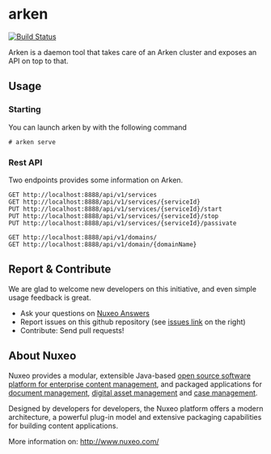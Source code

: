 

arken
========

[![Build Status](https://travis-ci.org/arkenio/arken.png?branch=master)](https://travis-ci.org/arkenio/arken)

Arken is a daemon tool that takes care of an Arken cluster and exposes an API on top to that.

## Usage

### Starting

You can launch arken by with the following command

	# arken serve

### Rest API

Two endpoints provides some information on Arken.

    GET http://localhost:8888/api/v1/services
    GET http://localhost:8888/api/v1/services/{serviceId}
    PUT http://localhost:8888/api/v1/services/{serviceId}/start
    PUT http://localhost:8888/api/v1/services/{serviceId}/stop
    PUT http://localhost:8888/api/v1/services/{serviceId}/passivate

    GET http://localhost:8888/api/v1/domains/
    GET http://localhost:8888/api/v1/domain/{domainName}


## Report & Contribute


We are glad to welcome new developers on this initiative, and even simple usage feedback is great.
- Ask your questions on [Nuxeo Answers](http://answers.nuxeo.com)
- Report issues on this github repository (see [issues link](http://github.com/arkenio/arkenctl/issues) on the right)
- Contribute: Send pull requests!


## About Nuxeo

Nuxeo provides a modular, extensible Java-based
[open source software platform for enterprise content management](http://www.nuxeo.com/en/products/ep),
and packaged applications for [document management](http://www.nuxeo.com/en/products/document-management),
[digital asset management](http://www.nuxeo.com/en/products/dam) and
[case management](http://www.nuxeo.com/en/products/case-management).

Designed by developers for developers, the Nuxeo platform offers a modern
architecture, a powerful plug-in model and extensive packaging
capabilities for building content applications.

More information on: <http://www.nuxeo.com/>
